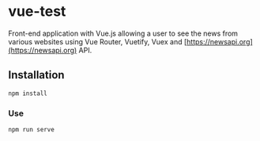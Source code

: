 # vue-test

Front-end application with Vue.js allowing a user to see the news from various websites using Vue Router, Vuetify, Vuex and [https://newsapi.org](https://newsapi.org) API.

## Installation
```
npm install
```

### Use
```
npm run serve
```
